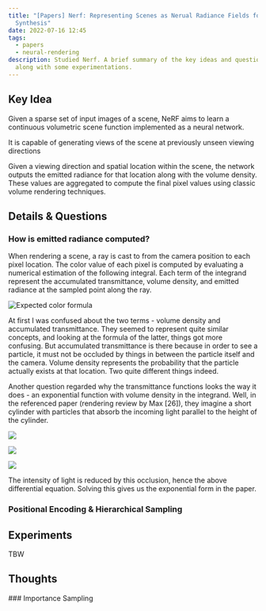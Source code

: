 ```yaml
---
title: "[Papers] Nerf: Representing Scenes as Nerual Radiance Fields for View
  Synthesis"
date: 2022-07-16 12:45
tags:
  - papers
  - neural-rendering
description: Studied Nerf. A brief summary of the key ideas and questions I had,
  along with some experimentations.
---
```

## Key Idea

Given a sparse set of input images of a scene, NeRF aims to learn a continuous volumetric scene function implemented as a neural network.

It is capable of generating views of the scene at previously unseen viewing directions

Given a viewing direction and spatial location within the scene, the network outputs the emitted radiance for that location along with the volume density. These values are aggregated to compute the final pixel values using classic volume rendering techniques.

## Details & Questions

### How is emitted radiance computed?

When rendering a scene, a ray is cast to from the camera position to each pixel location. The color value of each pixel is computed by evaluating a numerical estimation of the following integral. Each term of the integrand represent the accumulated transmittance, volume density, and emitted radiance at the sampled point along the ray. 

![](/media/nerf_radiance.png "Expected color formula")

At first I was confused about the two terms - volume density and accumulated transmittance. They seemed to represent quite similar concepts, and looking at the formula of the latter, things got more confusing. But accumulated transmittance is there because in order to see a particle, it must not be occluded by things in between the particle itself and the camera. Volume density represents the probability that the particle actually exists at that location. Two quite different things indeed.

Another question regarded why the transmittance functions looks the way it does - an exponential function with volume density in the integrand. Well, in the referenced paper (rendering review by Max \[26]), they imagine a short cylinder with particles that absorb the incoming light parallel to the height of the cylinder. 

![](/media/kakaotalk_20220717_223951284.jpg)

![](/media/kakaotalk_20220717_223951284_01.jpg)

![](/media/kakaotalk_20220717_223951284_02.jpg)

The intensity of light is reduced by this occlusion, hence the above differential equation. Solving this gives us the exponential form in the paper.

### Positional Encoding & Hierarchical Sampling



## Experiments

TBW

## Thoughts

\### Importance Sampling